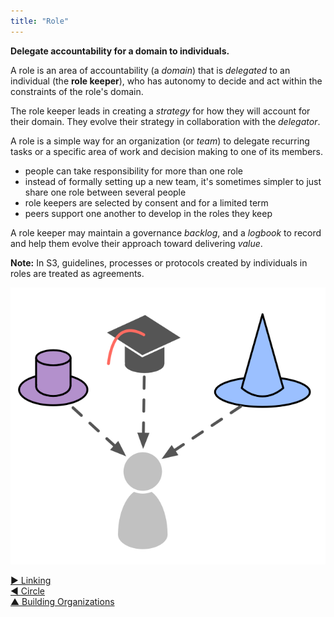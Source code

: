 ```yaml
---
title: "Role"
---
```



**Delegate accountability for a domain to individuals.**

A role is an area of accountability (a <dfn data-info="Domain: A distinct area of influence, activity and decision making within an organization.">domain</dfn>) that is <dfn data-info="Delegation: The grant of authority by one party (the delegator) to another (the delegatee) to account for a domain, (i.e. to do certain things and/or to make certain decisions) for which the delegator maintains overall accountability.">delegated</dfn> to an individual (the **role keeper**), who has autonomy to decide and act within the constraints of the role's domain.

The role keeper leads in creating a <dfn data-info="Strategy: A high level approach for how people will create value to successfully account for a domain.">strategy</dfn> for how they will account for their domain. They evolve their strategy in collaboration with the <dfn data-info="Delegator: An individual or group delegating a domain to other(s) to be accountable for.">delegator</dfn>.

A role is a simple way for an organization (or <dfn data-info="Team: A group of people collaborating toward a shared driver (or objective). Typically a team is part of an organization, or it is formed as a collaboration of several organizations.">team</dfn>) to delegate recurring tasks or a specific area of work and decision making to one of its members.

- people can take responsibility for more than one role
- instead of formally setting up a new team, it's sometimes simpler to just share one role between several people
- role keepers are selected by consent and for a limited term
- peers support one another to develop in the roles they keep

A role keeper may maintain a governance <dfn data-info="Backlog: A list of (often prioritized) uncompleted work items (deliverables), or (drivers) that need to be addressed.">backlog</dfn>, and a <dfn data-info="Logbook: A (digital) system to store all information relevant for running an organization.">logbook</dfn> to record and help them evolve their approach toward delivering <dfn data-info="Value: The importance, worth or usefulness of something in relation to a driver. Also &quot;a principle of some significance that guides behavior&quot; (mostly used as plural, &quot;values&quot;, or &quot;organizational values&quot;).">value</dfn>.

**Note:** In S3, guidelines, processes or protocols created by individuals in roles are treated as agreements.

![People can take responsibility for more than one role](img/illustrations/roles.png)


[&#9654; Linking](linking.html)<br/>[&#9664; Circle](circle.html)<br/>[&#9650; Building Organizations](building-organizations.html)

